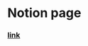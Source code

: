 # Notion page

### [link](https://hotbloodturtle.notion.site/public-page-080fe38b07be4272b3b0bc5b9cd48ef0)
